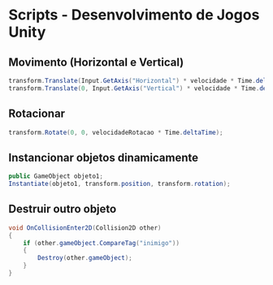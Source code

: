 # Scripts - Desenvolvimento de Jogos Unity

## Movimento (Horizontal e Vertical)

```csharp
transform.Translate(Input.GetAxis("Horizontal") * velocidade * Time.deltaTime, 0, 0);
transform.Translate(0, Input.GetAxis("Vertical") * velocidade * Time.deltaTime, 0);
```

## Rotacionar

```csharp
transform.Rotate(0, 0, velocidadeRotacao * Time.deltaTime);
```

## Instancionar objetos dinamicamente 

```csharp
public GameObject objeto1;
Instantiate(objeto1, transform.position, transform.rotation);
```

## Destruir outro objeto
```csharp
void OnCollisionEnter2D(Collision2D other)
{
    if (other.gameObject.CompareTag("inimigo"))
    {
        Destroy(other.gameObject);
    }
}
```